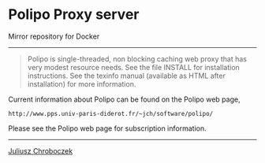 # Polipo Proxy server

Mirror repository for Docker

---

> Polipo is single-threaded, non blocking caching web proxy that has
> very modest resource needs.  See the file INSTALL for installation
> instructions.  See the texinfo manual (available as HTML after
> installation) for more information.

Current information about Polipo can be found on the Polipo web page,

    http://www.pps.univ-paris-diderot.fr/~jch/software/polipo/

Please see the Polipo web page for subscription information.

---

[Juliusz Chroboczek](mailto:jch@pps.univ-paris-diderot.fr)
